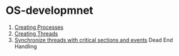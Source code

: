 # OS-developmnet

1. [Creating Processes](https://github.com/TToH4uK/OperationSystems_FAMCS/tree/main/Lab1)
2. [Creating Threads](https://github.com/TToH4uK/OperationSystems_FAMCS/tree/main/Lab2)
3. [Synchronize threads with critical sections and events](https://github.com/TToH4uK/OperationSystems_FAMCS/tree/main/Lab3)
Dead End Handling
